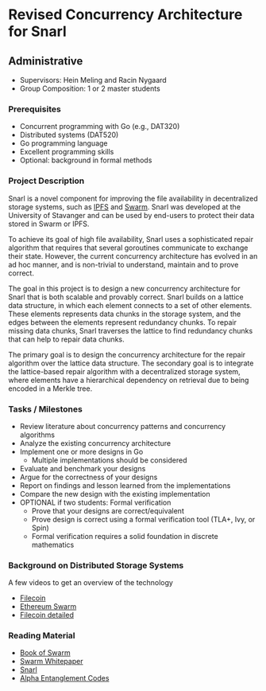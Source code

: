 # Revised Concurrency Architecture for Snarl

## Administrative

- Supervisors: Hein Meling and Racin Nygaard
- Group Composition: 1 or 2 master students

### Prerequisites

- Concurrent programming with Go (e.g., DAT320)
- Distributed systems (DAT520)
- Go programming language
- Excellent programming skills
- Optional: background in formal methods

### Project Description

Snarl is a novel component for improving the file availability in decentralized storage systems, such as [IPFS](https://ipfs.io/) and [Swarm](https://www.ethswarm.org/).
Snarl was developed at the University of Stavanger and can be used by end-users to protect their data stored in Swarm or IPFS.

To achieve its goal of high file availability, Snarl uses a sophisticated repair algorithm that requires that several goroutines communicate to exchange their state.
However, the current concurrency architecture has evolved in an ad hoc manner, and is non-trivial to understand, maintain and to prove correct.

The goal in this project is to design a new concurrency architecture for Snarl that is both scalable and provably correct.
Snarl builds on a lattice data structure, in which each element connects to a set of other elements.
These elements represents data chunks in the storage system, and the edges between the elements represent redundancy chunks.
To repair missing data chunks, Snarl traverses the lattice to find redundancy chunks that can help to repair data chunks.

The primary goal is to design the concurrency architecture for the repair algorithm over the lattice data structure.
The secondary goal is to integrate the lattice-based repair algorithm with a decentralized storage system, where elements have a hierarchical dependency on retrieval due to being encoded in a Merkle tree.

### Tasks / Milestones

- Review literature about concurrency patterns and concurrency algorithms
- Analyze the existing concurrency architecture
- Implement one or more designs in Go
  - Multiple implementations should be considered
- Evaluate and benchmark your designs
- Argue for the correctness of your designs
- Report on findings and lesson learned from the implementations
- Compare the new design with the existing implementation
- OPTIONAL if two students: Formal verification
  - Prove that your designs are correct/equivalent
  - Prove design is correct using a formal verification tool (TLA+, Ivy, or Spin)
  - Formal verification requires a solid foundation in discrete mathematics

### Background on Distributed Storage Systems

A few videos to get an overview of the technology

- [Filecoin](https://www.youtube.com/watch?v=EClPAFPeXIQ)
- [Ethereum Swarm](https://www.youtube.com/watch?v=VgTZV471WFM)
- [Filecoin detailed](https://www.youtube.com/watch?v=P28aNAdZDi4)
  
### Reading Material

- [Book of Swarm](https://www.ethswarm.org/The-Book-of-Swarm.pdf)
- [Swarm Whitepaper](https://www.ethswarm.org/swarm-whitepaper.pdf)
- [Snarl](https://github.com/snarlorg/bee-snarl)
- [Alpha Entanglement Codes](https://arxiv.org/abs/1810.02974)
